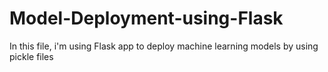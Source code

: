 # Model-Deployment-using-Flask
In  this file, i'm using Flask app to deploy machine learning models by using pickle files
